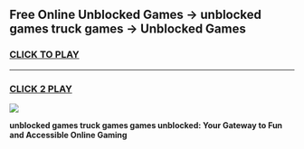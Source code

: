 
## Free Online Unblocked Games → unblocked games truck games → Unblocked Games
<h3>
<a href="https://premium.freeplayer.one?title=unblocked_games_truck_games&ref=21F">CLICK TO PLAY</a></h3>
<hr>

<h3>
<a href="https://premium.freeplayer.one?title=unblocked_games_truck_games&ref=21F">CLICK 2 PLAY</a>
  
</h3>

<a href="https://premium.freeplayer.one?title=unblocked_games_truck_games&ref=21F/"><img src="https://clearcache.store/games.png"></a>


**unblocked games truck games games unblocked: Your Gateway to Fun and Accessible Online Gaming**
